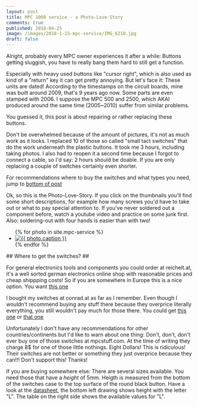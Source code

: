 ```yaml
---
layout: post
title: MPC 1000 service - a Photo-Love-Story
comments: true
published: 2018-04-25
image: /images/2018-1-15-mpc-service/IMG_6210.jpg
draft: false
---
```

Alright, probably every MPC owner experiences it after a while: Buttons getting sluggish, you have to really bang them hard to still get a function.

Especially with heavy used buttons like "cursor right", which is also used as kind of a "return" key it can get pretty annoying. But let's face it: These units are dated! According to the timestamps on the circuit boards, mine was built around 2009, that's 9 years ago now. Some parts are even stamped with 2006. I suppose the MPC 500 and 2500, which AKAI produced around the same time (2005~2010) suffer from similar problems.

You guessed it, this post is about repairing or rather replacing these buttons.

Don't be overwhelmed because of the amount of pictures, it's not as much work as it looks. I replaced 10 of those so called "small tact switches" that do the work underneath the plastic buttons. It took me 3 hours, including taking photos. I also had to reopen it a second time because I forgot to connect a cable, so I'd say: 2 hours should be doable. If you are only replacing a couple of switches certainly even shorter.

For recommendations where to buy the switches and what types you need, jump to [bottom of post](#get_switches)

Ok, so this is the Photo-Love-Story. If you click on the thumbnails you'll find some short descriptions, for example how many screws you'd have to take out or what to pay special attention to. If you've never soldered out a component before, watch a youtube video and practice on some junk first. Also: soldering-out with four hands is easier than with two!

<div class="photo-gallery-frame clearfix">
  <ul class="photo-gallery-list">
    {% for photo in site.mpc-service %}
    <li>
      <a href="{{ photo.url | prepend: site.baseurl }}" name="{{ photo.title }}">
        <img src="{{ photo.image-path|remove: ".jpg"| append: '-th'|append: ".jpg" }}" alt="{{ photo.caption }}" />
      </a>
    </li>
    {% endfor %}
  </ul>
</div>
<a name="get_switches"></a>
## Where to get the switches? ##

For general electronics tools and components you could order at reichelt.at, it's a well sorted german electronics online shop with reasonable prices and cheap shippping costs! So if you are somewhere in Europe this is a nice option. You want [this one](https://secure.reichelt.at/TASTER-9302/3/index.html?ACTION=3&LA=55&ARTICLE=44579)

I bought my switches at conrad.at as far as I remember. Even though I wouldn't recommend buying any stuff there because they overprice literally everything, you still wouldn't pay much for those there. You could get [this one](https://www.conrad.at/de/drucktaster-24-vdc-005-a-1-x-ausein-te-connectivity-1825910-2-tastend-1-st-701749.html) or [that one](https://www.conrad.at/de/drucktaster-12-vdc-005-a-1-x-ausein-namae-electronics-jtp-1130-tastend-1-st-705247.html)

Unfortunately I don't have any recommendations for other countries/continents but I'd like to warn about one thing: Don't, don't, don't ever buy one of those switches at mpcstuff.com. At the time of writing they charge 8$ for one of those little nothings. Eight Dollars! This is ridiculous! Their switches are not better or something they just overprice because they can!!! Don't support this! Thanks! 

If you are buying somewhere else: There are several sizes available. You need those that have a _height_ of 5mm. Heigth is measured from the bottom of the switches case to the top surface of the round black button. Have a look at the [datasheet](http://cdn-reichelt.de/documents/datenblatt/C200/TASTER93XX.pdf), the bottom left drawing shows height with the letter "L". The table on the right side shows the available values for "L". 
